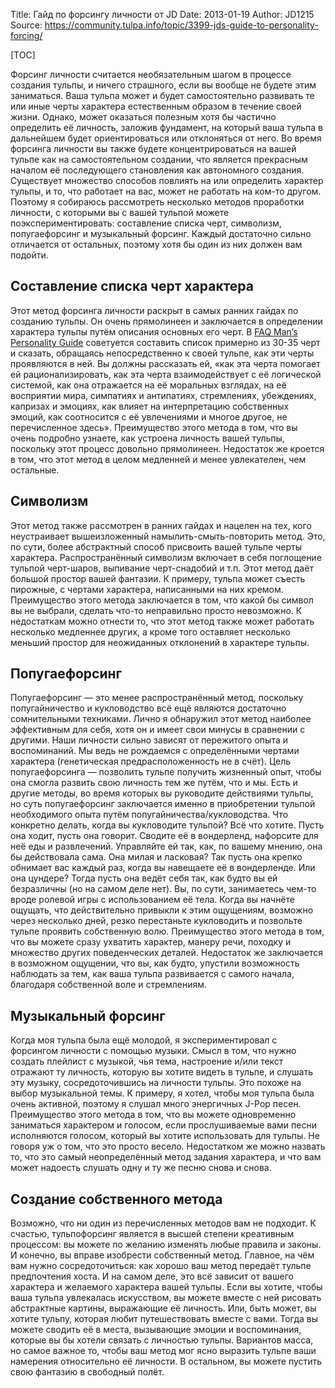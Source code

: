 Title: Гайд по форсингу личности от JD
Date: 2013-01-19
Author: JD1215
Source: https://community.tulpa.info/topic/3399-jds-guide-to-personality-forcing/

[TOC]

Форсинг личности считается необязательным шагом в процессе создания тульпы, и ничего страшного, если вы вообще не будете этим заниматься. Ваша тульпа может и будет самостоятельно развивать те или иные черты характера естественным образом в течение своей жизни. Однако, может оказаться полезным хотя бы частично определить её личность, заложив фундамент, на который ваша тульпа в дальнейшем будет ориентироваться или отклоняться от него. Во время форсинга личности вы также будете концентрироваться на вашей тульпе как на самостоятельном создании, что является прекрасным началом её последующего становления как автономного создания. Существует множество способов повлиять на или определить характер тульпы, и то, что работает на вас, может не работать на ком-то другом. Поэтому я собираюсь рассмотреть несколько методов проработки личности, с которыми вы с вашей тульпой можете поэкспериментировать: составление списка черт, символизм, попугаефорсинг и музыкальный форсинг. Каждый достаточно сильно отличается от остальных, поэтому хотя бы один из них должен вам подойти.

## Составление списка черт характера

Этот метод форсинга личности раскрыт в самых ранних гайдах по созданию тульпы. Он очень прямолинеен и заключается в определении характера тульпы путём описания основных его черт. В [FAQ Man’s Personality Guide](https://www.tulpa.info/archive/faqmans-personality-guide/) советуется составить список примерно из 30-35 черт и сказать, обращаясь непосредственно к своей тульпе, как эти черты проявляются в ней. Вы должны рассказать ей, «как эта черта помогает ей рационализировать, как эта черта взаимодействует с её логической системой, как она отражается на её моральных взглядах, на её восприятии мира, симпатиях и антипатиях, стремлениях, убеждениях, капризах и эмоциях, как влияет на интерпретацию собственных эмоций, как соотносится с её увлечениями и многое другое, не перечисленное здесь». Преимущество этого метода в том, что вы очень подробно узнаете, как устроена личность вашей тульпы, поскольку этот процесс довольно прямолинеен. Недостаток же кроется в том, что этот метод в целом медленней и менее увлекателен, чем остальные.

## Символизм

Этот метод также рассмотрен в ранних гайдах и нацелен на тех, кого неустраивает вышеизложенный намылить-смыть-повторить метод. Это, по сути, более абстрактный способ присвоить вашей тульпе черты характера. Распространённый символизм включает в себя поглощение тульпой черт-шаров, выпивание черт-снадобий и т.п. Этот метод даёт большой простор вашей фантазии. К примеру, тульпа может съесть пирожные, с чертами характера, написанными на них кремом. Преимущество этого метода заключается в том, что какой бы символ вы не выбрали, сделать что-то неправильно просто невозможно. К недостаткам можно отнести то, что этот метод также может работать несколько медленнее других, а кроме того оставляет несколько меньший простор для неожиданных отклонений в характере тульпы.

## Попугаефорсинг

Попугаефорсинг — это менее распространённый метод, поскольку попугайничество и кукловодство всё ещё являются достаточно сомнительными техниками. Лично я обнаружил этот метод наиболее эффективным для себя, хотя он и имеет свои минусы в сравнении с другими. Наши личности сильно зависят от пережитого опыта и воспоминаний. Мы ведь не рождаемся с определёнными чертами характера (генетическая предрасположенность не в счёт). Цель попугаефорсинга — позволить тульпе получить жизненный опыт, чтобы она смогла развить свою личность тем же путём, что и мы. Есть и другие методы, во время которых вы руководите действиями тульпы, но суть попугаефорсинг заключается именно в приобретении тульпой необходимого опыта путём попугайничества/кукловодства. Что конкретно делать, когда вы кукловодите тульпой? Всё что хотите. Пусть она ходит, пусть она говорит. Сводите её в вондерленд, нафорсите для неё еды и развлечений. Управляйте ей так, как, по вашему мнению, она бы действовала сама. Она милая и ласковая? Так пусть она крепко обнимает вас каждый раз, когда вы навещаете её в вондерленде. Или она цундере? Тогда пусть она ведёт себя так, как будто вы ей безразличны (но на самом деле нет). Вы, по сути, занимаетесь чем-то вроде ролевой игры с использованием её тела. Когда вы начнёте ощущать, что действительно привыкли к этим ощущениям, возможно через несколько дней, резко перестаньте кукловодить и позвольте тульпе проявить собственную волю. Преимущество этого метода в том, что вы можете сразу ухватить характер, манеру речи, походку и множество других поведенческих деталей. Недостаток же заключается в возможном ощущении, что вы, как будто, упустили возможность наблюдать за тем, как ваша тульпа развивается с самого начала, благодаря собственной воле и стремлениям.

## Музыкальный форсинг

Когда моя тульпа была ещё молодой, я экспериментировал с форсингом личности с помощью музыки. Смысл в том, что нужно создать плейлист с музыкой, чья тема, настроение и/или текст отражают ту личность, которую вы хотите видеть в тульпе, и слушать эту музыку, сосредоточившись на личности тульпы. Это похоже на выбор музыкальной темы. К примеру, я хотел, чтобы моя тульпа была очень активной, поэтому я слушал много энергичных J-Pop песен. Преимущество этого метода в том, что вы можете одновременно заниматься характером и голосом, если прослушиваемые вами песни исполняются голосом, который вы хотите использовать для тульпы. Не говоря уж о том, что это просто весело. Недостатком же можно назвать то, что это самый неопределённый метод задания характера, и что вам может надоесть слушать одну и ту же песню снова и снова.

## Создание собственного метода

Возможно, что ни один из перечисленных методов вам не подходит. К счастью, тульпофорсинг является в высшей степени креативным процессом: вы можете по желанию изменять любые правила и законы. И конечно, вы вправе изобрести собственный метод. Главное, на чём вам нужно сосредоточиться: как хорошо ваш метод передаёт тульпе предпочтения хоста. И на самом деле, это всё зависит от вашего характера и желаемого характера вашей тульпы. Если вы хотите, чтобы ваша тульпа увлекалась искусством, вы можете вместе с ней рисовать абстрактные картины, выражающие её личность. Или, быть может, вы хотите тульпу, которая любит путешествовать вместе с вами. Тогда вы можете сводить её в места, вызывающие эмоции и воспоминания, которые вы бы хотели связать с личностью тульпы. Вариантов масса, но самое важное то, чтобы ваш метод мог ясно выразить тульпе ваши намерения относительно её личности. В остальном, вы можете пустить свою фантазию в свободный полёт.
